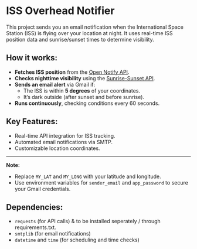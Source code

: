 # ISS Overhead Notifier
This project sends you an email notification when the International Space Station (ISS) is flying over your location at night. It uses real-time ISS position data and sunrise/sunset times to determine visibility.

## How it works:
- **Fetches ISS position** from the [Open Notify API](http://open-notify.org/).
- **Checks nighttime visibility** using the [Sunrise-Sunset API](https://sunrise-sunset.org/api).
- **Sends an email alert** via Gmail if:
  - The ISS is within **5 degrees** of your coordinates.
  - It’s dark outside (after sunset and before sunrise).
- **Runs continuously**, checking conditions every 60 seconds.

## Key Features:
- Real-time API integration for ISS tracking.
- Automated email notifications via SMTP.
- Customizable location coordinates.

---

**Note:**  
- Replace `MY_LAT` and `MY_LONG` with your latitude and longitude.
- Use environment variables for `sender_email` and `app_password` to secure your Gmail credentials.

## Dependencies:  
- `requests` (for API calls) & to be installed seperately / through requirements.txt.
- `smtplib` (for email notifications)  
- `datetime` and `time` (for scheduling and time checks)  
